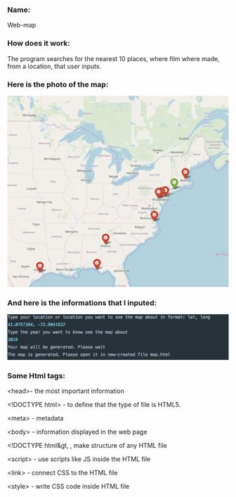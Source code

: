 <h3>Name:</h3>

Web-map

<h3>How does it work:</h3>

The program searches for the nearest 10 places, where film where made, from a location, that user inputs.

<h3>Here is the photo of the map:</h3>

<img src="https://github.com/yaremafylypchuk/Web_map/blob/master/Знімок%20екрана%20%20о%2022.54.55.png">

<h3>And here is the informations that I inputed:</h3>

<img src="https://github.com/yaremafylypchuk/Web_map/blob/master/Знімок%20екрана%20%20о%2022.55.06.png">

<h3>Some Html tags:</h3>
&lt;head&gt;- the most important information

&lt;!DOCTYPE html&gt; - to define that the type of file is HTML5.

&lt;meta&gt; - metadata

&lt;body&gt; - information displayed in the web page

&lt;!DOCTYPE html&gt, <head>, <body> make structure of any HTML file

&lt;script&gt; - use scripts like JS inside the HTML file

&lt;link&gt; - connect CSS to the HTML file

&lt;style&gt; - write CSS code inside HTML file
